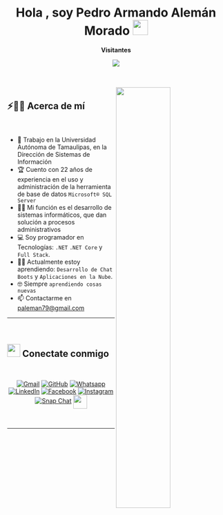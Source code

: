 <h1 align="center">Hola , soy Pedro Armando Alemán Morado 
  <img src="https://media.giphy.com/media/hvRJCLFzcasrR4ia7z/giphy.gif" width="35">
</h1>

<div align="center">
 <b style = {font-weight: 600}>Visitantes</b>

<p align="center"><img align="center" src="https://profile-counter.glitch.me/{kaustav202}/count.svg" /></p> 
<br>
</div>

<br>

<img src="https://user-images.githubusercontent.com/89788120/167628634-549d2bdd-609e-4275-85af-1e1974da64ca.gif" width="50%" align="right" />

## ⚡🙋‍♂️ Acerca de mí

</br>

- :school: Trabajo en la Universidad Autónoma de Tamaulipas, en la Dirección de Sistemas de Información
- :trophy: Cuento con 22 años de experiencia en el uso y administración de la herramienta de base de datos `Microsoft® SQL Server`
- :technologist: Mi función es el desarrollo de sistemas informáticos, que dan solución a procesos administrativos
- :computer: Soy programador en Tecnologías: `.NET` `.NET Core` y `Full Stack`.
- :student: Actualmente estoy aprendiendo: `Desarrollo de Chat Boots` y `Aplicaciones en la Nube`.
- :nerd_face: Siempre `aprendiendo cosas nuevas`
- :mailbox: Contactarme en paleman79@gmail.com

<hr>
</br>

## <img src="https://media.giphy.com/media/iY8CRBdQXODJSCERIr/giphy.gif" width="30px"> Conectate conmigo
</br>

<p align="center">
	<a href="mailto:paleman79@gmail.com"><img img src="https://img.shields.io/badge/gmail-%23EA4335.svg?style=plastic&logo=gmail&logoColor=white" alt="Gmail"/></a>
	<a href="https://github.com/pedroaleman"><img src="https://img.shields.io/badge/github-%23181717.svg?style=plastic&logo=github&logoColor=white" alt="GitHub"/></a>
	<a href="https://wa.me/0528342475490"><img src="https://img.shields.io/badge/whatsapp-%2325D366.svg?style=plastic&logo=whatsapp&logoColor=white" alt="Whatsapp"/></a>
	<a href="https://www.linkedin.com/in/pedro-armando-66a3b41a9"><img src="https://img.shields.io/badge/linkedin-%230A66C2.svg?style=plastic&logo=linkedin&logoColor=white" alt="LinkedIn"/></a>
	<a href="https://www.facebook.com/pedroarmando.alemanmorado"><img src="https://img.shields.io/badge/facebook-%231877F2.svg?style=plastic&logo=facebook&logoColor=white" alt="Facebook"/></a>
	<a href="https://www.instagram.com/ahmed_7oskaa/"><img src="https://img.shields.io/badge/instagram-%23E4405F.svg?style=plastic&logo=instagram&logoColor=white" alt="Instagram"/></a>
	<a href="https://msng.link/o/?ahmed.7oskaa=sc"><img src="https://img.shields.io/badge/snapchat-%23FFFC00.svg?style=plastic&logo=snapchat&logoColor=black" alt="Snap Chat"/></a>
  <a href = 'https://twitter.com/pedroaleman79'><img width = '32px' align= 'center' src="https://raw.githubusercontent.com/rahulbanerjee26/githubAboutMeGenerator/main/icons/twitter.svg"/></a> 
</p>

<br>



<hr>

